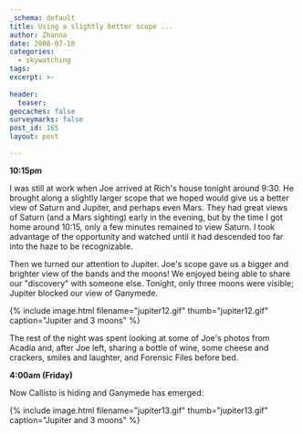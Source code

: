 ```yaml
---
_schema: default
title: Using a slightly better scope ...
author: Zhanna
date: 2008-07-10
categories:
  - skywatching  
tags:
excerpt: >- 
  
header:
  teaser:
geocaches: false
surveymarks: false
post_id: 165
layout: post

---
```


**10:15pm**

I was still at work when Joe arrived at Rich's house tonight around 9:30.  He brought along a slightly larger scope that we hoped would give us a better view of Saturn and Jupiter, and perhaps even Mars.  They had great views of Saturn (and a Mars sighting) early in the evening, but by the time I got home around 10:15, only a few minutes remained to view Saturn.  I took advantage of the opportunity and watched until it had descended too far into the haze to be recognizable.

Then we turned our attention to Jupiter.  Joe's scope gave us a bigger and brighter view of the bands and the moons!  We enjoyed being able to share our "discovery" with someone else.  Tonight, only three moons were visible; Jupiter blocked our view of Ganymede.

{% include image.html filename="jupiter12.gif" thumb="jupiter12.gif" caption="Jupiter and 3 moons" %}

The rest of the night was spent looking at some of Joe's photos from Acadia and, after Joe left, sharing a bottle of wine, some cheese and crackers, smiles and laughter, and Forensic Files before bed.

**4:00am (Friday)**

Now Callisto is hiding and Ganymede has emerged:

{% include image.html filename="jupiter13.gif" thumb="jupiter13.gif" caption="Jupiter and 3 moons" %}
